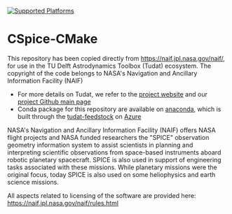 [![Supported Platforms](https://img.shields.io/conda/pn/tudat-team/tudat-cspice?color=orange&logo=anaconda&style=for-the-badge)](https://anaconda.org/tudat-team/cspice-cmake)

# CSpice-CMake


This repository has been copied directly from https://naif.jpl.nasa.gov/naif/, for use in the TU Delft Astrodynamics Toolbox (Tudat) ecosystem. The copyright of the code belongs to NASA's Navigation and Ancillary Information Facility (NAIF)

* For more details on Tudat, we refer to the [project website](https://docs.tudat.space/en/latest/) and our [project Github main page](https://github.com/tudat-team)
* Conda package for this repository are available on [anaconda](anaconda.org/tudat-team/cspice-cmake/), which is built through the [tudat-feedstock](https://github.com/tudat-team/cspice-cmake-feedstock) on [Azure](https://dev.azure.com/tudat-team/feedstock-builds/_build?definitionId=1)

NASA's Navigation and Ancillary Information Facility (NAIF) offers NASA flight projects and NASA funded researchers the 
"SPICE" observation geometry information system to assist scientists in planning and interpreting scientific 
observations from space-based instruments aboard robotic planetary spacecraft. SPICE is also used in support of 
engineering tasks associated with these missions. While planetary missions were the original focus, today SPICE is also
 used on some heliophysics and earth science missions.
 
 All aspects related to licensing of the software are provided here: https://naif.jpl.nasa.gov/naif/rules.html
